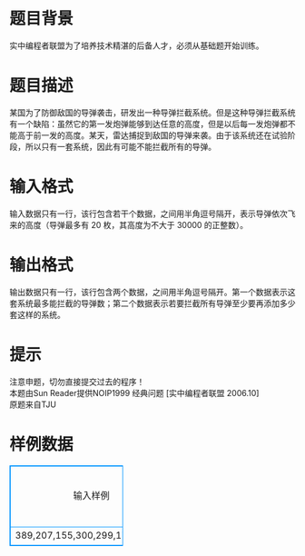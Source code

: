 # 

 
 # 题目背景 
实中编程者联盟为了培养技术精湛的后备人才，必须从基础题开始训练。<BR> 

 
 # 题目描述 
某国为了防御敌国的导弹袭击，研发出一种导弹拦截系统。但是这种导弹拦截系统有一个缺陷：虽然它的第一发炮弹能够到达任意的高度，但是以后每一发炮弹都不能高于前一发的高度。某天，雷达捕捉到敌国的导弹来袭。由于该系统还在试验阶段，所以只有一套系统，因此有可能不能拦截所有的导弹。<BR> 

 
 # 输入格式 
输入数据只有一行，该行包含若干个数据，之间用半角逗号隔开，表示导弹依次飞来的高度（导弹最多有&nbsp;20&nbsp;枚，其高度为不大于&nbsp;30000&nbsp;的正整数）。<BR> 

 
 # 输出格式 
输出数据只有一行，该行包含两个数据，之间用半角逗号隔开。第一个数据表示这套系统最多能拦截的导弹数；第二个数据表示若要拦截所有导弹至少要再添加多少套这样的系统。<BR> 

 
 # 提示 
注意申题，切勿直接提交过去的程序！<BR>本题由Sun&nbsp;Reader提供NOIP1999&nbsp;经典问题&nbsp;[实中编程者联盟&nbsp;2006.10]<BR>原题来自TJU 
# 样例数据
<style>
        table,table tr th, table tr td { border:1px solid #0094ff; }
        table { width: 200px; min-height: 25px; line-height: 25px; text-align: center; border-collapse: collapse;}   
    </style>
<table>
	<tr>
		<td>输入样例</td>
		<td>输出样例</td>
	</tr>
<tr><td>389,207,155,300,299,170,158,65
</td><td>6,1</td></tr></table>

